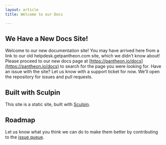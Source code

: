 ```yaml
---
layout: article
title: Welcome to our Docs

---
```

## We Have a New Docs Site!

Welcome to our new documentation site! You may have arrived here from a link to our old helpdesk.getpantheon.com site, which we didn't know about! Please proceed to our new docs page at [https://pantheon.io/docs](https://pantheon.io/docs) to search for the page you were looking for. Have an issue with the site? Let us know with a support ticket for now. We'll open the repository for issues and pull requests.

## Built with Sculpin

This site is a static site, built with [Sculpin](https://sculpin.io/).

## Roadmap

Let us know what you think we can do to make them better by contributing to the [issue queue](https://github.com/pantheon-systems/documentation/issues).
